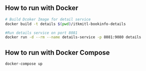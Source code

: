 ## How to run with Docker

```bash
# Build Dcoker Image for detail service
docker build -t details $(pwd)/itkmitl-bookinfo-details

#Run details service on port 8081
docker run -d --rm --name details-service -p 8081:9080 details
```

## How to run with Docker Compose

```bash
docker-compose up
```